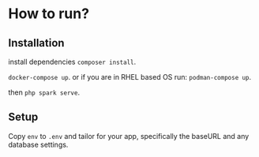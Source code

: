 # How to run?

## Installation 
install dependencies
`composer install`. 

`docker-compose up`.
or if you are in RHEL based OS run:
`podman-compose up`.

then
`php spark serve`.

## Setup
Copy `env` to `.env` and tailor for your app, specifically the baseURL
and any database settings.


